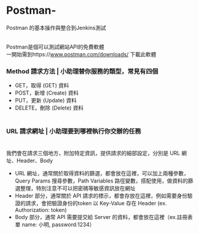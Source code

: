 # Postman-
Postman 的基本操作與整合到Jenkins測試<br /><br />

Postman是個可以測試網站API的免費軟體<br />
一開始需到https://www.postman.com/downloads/ 下載此軟體<br />

### Method 請求方法 | 小助理替你服務的類型，常見有四個  <br />
* GET，取得 (GET) 資料<br />
* POST，新增 (Create) 資料<br />
* PUT，更新 (Update) 資料<br />
* DELETE，刪除 (Delete) 資料<br /><br />
### URL 請求網址 | 小助理要到哪裡執行你交辦的任務 <br /><br />

我們會在請求三個地方，附加特定資訊，提供請求的細部設定，分別是 URL 網址、Header、Body <br />

* URL 網址，通常關於取得資料的篩選，都會放在這裡，可以加上兩種參數，Query Params 搜尋參數，Path Variables 路徑變數，搭配使用，做資料的篩選整理，特別注意不可以把密碼等敏感資訊放在網址<br />
* Header 部分，通常關於 API 請求的標示，都會存放在這裡，例如需要身份驗證的請求，會把驗證身份的token 以 Key-Value 存在 Header (ex. Authorization: token)<br />
* Body 部分，通常 API 需要提交給 Server 的資料，都會放在這裡（ex.註冊表單 name: 小明, password:1234）<br />
